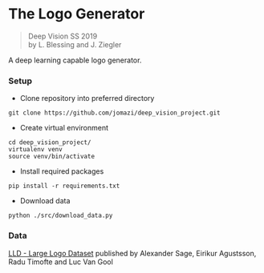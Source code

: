 # The Logo Generator

> Deep Vision SS 2019 \
> by L. Blessing and J. Ziegler 

A deep learning capable logo generator.

### Setup

- Clone repository into preferred directory

```
git clone https://github.com/jomazi/deep_vision_project.git
```

- Create virtual environment

```
cd deep_vision_project/
virtualenv venv
source venv/bin/activate
```

- Install required packages

```
pip install -r requirements.txt
```

- Download data

```
python ./src/download_data.py 
```

### Data

[LLD - Large Logo Dataset](https://data.vision.ee.ethz.ch/sagea/lld/#paper) published by
Alexander Sage, Eirikur Agustsson, Radu Timofte and Luc Van Gool